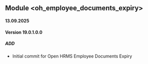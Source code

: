 ## Module <oh_employee_documents_expiry>
#### 13.09.2025
#### Version 19.0.1.0.0
##### ADD
- Initial commit for Open HRMS Employee Documents Expiry
